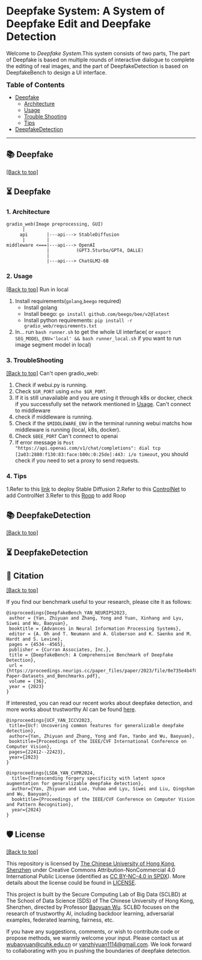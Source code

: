 # Deepfake System: A System of Deepfake Edit and Deepfake Detection

Welcome to *Deepfake System*.This system consists of two parts, The part of Deepfake is based on multiple rounds of interactive dialogue to complete the editing of real images, and the part of DeepfakeDetection is based on DeepfakeBench to design a UI interface.



<font size=4><b> Table of Contents </b></font>

- [Deepfake](#-features)
  - [Architecture](#1-Architecture)
  - [Usage](#2-Usage)
  - [Trouble Shooting](#3-TroubleShooting )
  - [Tips](#4-Tips)
- [DeepfakeDetection](#-DeepfakeDetection)

---


## 📚 Deepfake
<a href="#top">[Back to top]</a>




## ⏳ Deepfake

### 1. Architecture
```
gradio_web(Image preprocessing, GUI)
      |
     api       |---api---> StableDiffusion
      |        |
middleware <===|---api---> OpenAI
               |          (GPT3.5turbo/GPT4, DALLE)
               |
               |---api---> ChatGLM2-6B
```
### 2. Usage

<a href="#top">[Back to top]</a>
Run in local
1. Install requirements(`golang`,`beego` required)
   - Install golang
   - Install beego: `go install github.com/beego/bee/v2@latest`
   - Install python requirements: `pip install -r gradio_web/requirements.txt`
2. In... run `bash runner.sh` to get the whole UI interface( or `export SEG_MODEL_ENV='local' && bash runner_local.sh` if you want to run image segment model in local)

### 3. TroubleShooting

<a href="#top">[Back to top]</a>
Can't open gradio_web:
1. Check if webui.py is running.
2. Check  `$GR_PORT` using `echo $GR_PORT`.
3. If it is still unavailable and you are using it through k8s or docker, check if you successfully set the network mentioned in [Usage](#usage).
Can't connect to middleware
1. check if middleware is running.
2. Check if the `$MIDDLEWARE_ENV` in the terminal running webui matchs how middleware is running (local, k8s, docker). 
3. Check `$BEE_PORT`
Can't connect to openai
1. If error message is `Post "https://api.openai.com/v1/chat/completions": dial tcp [2a03:2880:f130:83:face:b00c:0:25de]:443: i/o timeout`, you should check if you need to set a proxy to send requests.


### 4. Tips
1.Refer to this [link](https://github.com/AUTOMATIC1111/stable-diffusion-webui) to deploy Stable Diffusion
2.Refer to this [ControlNet](https://github.com/Mikubill/sd-webui-controlnet) to add ControlNet
3.Refer to this [Roop](https://github.com/s0md3v/sd-webui-roop) to add Roop

## 📚 DeepfakeDetection
<a href="#top">[Back to top]</a>
## ⏳ DeepfakeDetection































## 📝 Citation

<a href="#top">[Back to top]</a>

If you find our benchmark useful to your research, please cite it as follows:

```
@inproceedings{DeepfakeBench_YAN_NEURIPS2023,
 author = {Yan, Zhiyuan and Zhang, Yong and Yuan, Xinhang and Lyu, Siwei and Wu, Baoyuan},
 booktitle = {Advances in Neural Information Processing Systems},
 editor = {A. Oh and T. Neumann and A. Globerson and K. Saenko and M. Hardt and S. Levine},
 pages = {4534--4565},
 publisher = {Curran Associates, Inc.},
 title = {DeepfakeBench: A Comprehensive Benchmark of Deepfake Detection},
 url = {https://proceedings.neurips.cc/paper_files/paper/2023/file/0e735e4b4f07de483cbe250130992726-Paper-Datasets_and_Benchmarks.pdf},
 volume = {36},
 year = {2023}
}
```

If interested, you can read our recent works about deepfake detection, and more works about trustworthy AI can be found [here](https://sites.google.com/site/baoyuanwu2015/home).
```
@inproceedings{UCF_YAN_ICCV2023,
 title={Ucf: Uncovering common features for generalizable deepfake detection},
 author={Yan, Zhiyuan and Zhang, Yong and Fan, Yanbo and Wu, Baoyuan},
 booktitle={Proceedings of the IEEE/CVF International Conference on Computer Vision},
 pages={22412--22423},
 year={2023}
}

@inproceedings{LSDA_YAN_CVPR2024,
  title={Transcending forgery specificity with latent space augmentation for generalizable deepfake detection},
  author={Yan, Zhiyuan and Luo, Yuhao and Lyu, Siwei and Liu, Qingshan and Wu, Baoyuan},
  booktitle={Proceedings of the IEEE/CVF Conference on Computer Vision and Pattern Recognition},
  year={2024}
}
```


## 🛡️ License

<a href="#top">[Back to top]</a>


This repository is licensed by [The Chinese University of Hong Kong, Shenzhen](https://www.cuhk.edu.cn/en) under Creative Commons Attribution-NonCommercial 4.0 International Public License (identified as [CC BY-NC-4.0 in SPDX](https://spdx.org/licenses/)). More details about the license could be found in [LICENSE](./LICENSE).

This project is built by the Secure Computing Lab of Big Data (SCLBD) at The School of Data Science (SDS) of The Chinese University of Hong Kong, Shenzhen, directed by Professor [Baoyuan Wu](https://sites.google.com/site/baoyuanwu2015/home). SCLBD focuses on the research of trustworthy AI, including backdoor learning, adversarial examples, federated learning, fairness, etc.

If you have any suggestions, comments, or wish to contribute code or propose methods, we warmly welcome your input. Please contact us at wubaoyuan@cuhk.edu.cn or yanzhiyuan1114@gmail.com. We look forward to collaborating with you in pushing the boundaries of deepfake detection.
